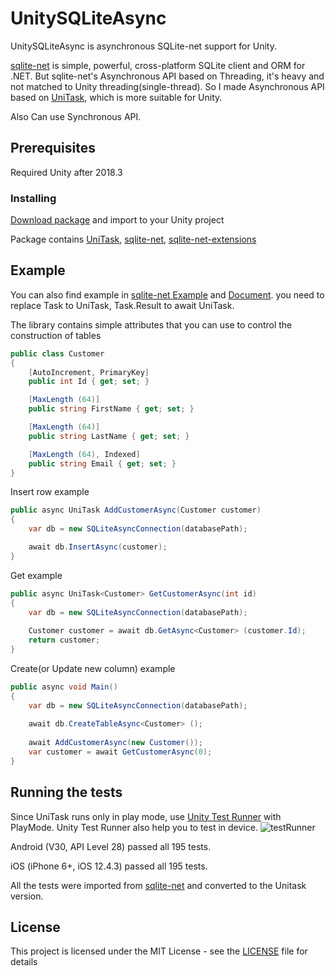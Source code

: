 # UnitySQLiteAsync

UnitySQLiteAsync is asynchronous SQLite-net support for Unity.

[sqlite-net](https://github.com/praeclarum/sqlite-net) is simple, powerful, cross-platform SQLite client and ORM for .NET. But sqlite-net's Asynchronous API based on Threading, it's heavy and not matched to Unity threading(single-thread). So I made Asynchronous API based on [UniTask](https://github.com/Cysharp/UniTask), which is more suitable for Unity.

Also Can use Synchronous API.

## Prerequisites
Required Unity after 2018.3


### Installing

[Download package](https://github.com/kdw9502/UnitySQLiteAsync/raw/master/UnitySQLiteAsync.unitypackage) and import to your Unity project

Package contains [UniTask](https://github.com/Cysharp/UniTask), [sqlite-net](https://github.com/praeclarum/sqlite-net), [sqlite-net-extensions](https://bitbucket.org/twincoders/sqlite-net-extensions)

## Example
You can also find example in [sqlite-net Example](https://github.com/praeclarum/sqlite-net#example-time) and [Document](https://github.com/praeclarum/sqlite-net/wiki). you need to replace Task to UniTask, Task.Result to await UniTask.

The library contains simple attributes that you can use to control the construction of tables
```c#
public class Customer
{
    [AutoIncrement, PrimaryKey]
    public int Id { get; set; }

    [MaxLength (64)]
    public string FirstName { get; set; }

    [MaxLength (64)]
    public string LastName { get; set; }

    [MaxLength (64), Indexed]
    public string Email { get; set; }
}
```
Insert row example
```c#
public async UniTask AddCustomerAsync(Customer customer)
{
    var db = new SQLiteAsyncConnection(databasePath);

    await db.InsertAsync(customer);
}
```
Get example
```c#
public async UniTask<Customer> GetCustomerAsync(int id)
{
    var db = new SQLiteAsyncConnection(databasePath);
    
    Customer customer = await db.GetAsync<Customer> (customer.Id);
    return customer;
}
```
Create(or Update new column) example
```c#
public async void Main()
{
    var db = new SQLiteAsyncConnection(databasePath);
    
    await db.CreateTableAsync<Customer> ();
    
    await AddCustomerAsync(new Customer());
    var customer = await GetCustomerAsync(0);
}
```

## Running the tests
Since UniTask runs only in play mode, use [Unity Test Runner](https://docs.unity3d.com/2019.1/Documentation/Manual/testing-editortestsrunner.html) with PlayMode. Unity Test Runner also help you to test in device.
![testRunner](https://user-images.githubusercontent.com/21076531/69316848-0276b200-0c7d-11ea-884f-f4bf43f99556.png)

Android (V30, API Level 28) passed all 195 tests.

iOS (iPhone 6+, iOS 12.4.3) passed all 195 tests.


All the tests were imported from [sqlite-net](https://github.com/praeclarum/sqlite-net) and converted to the Unitask version.

## License

This project is licensed under the MIT License - see the [LICENSE](LICENSE) file for details
